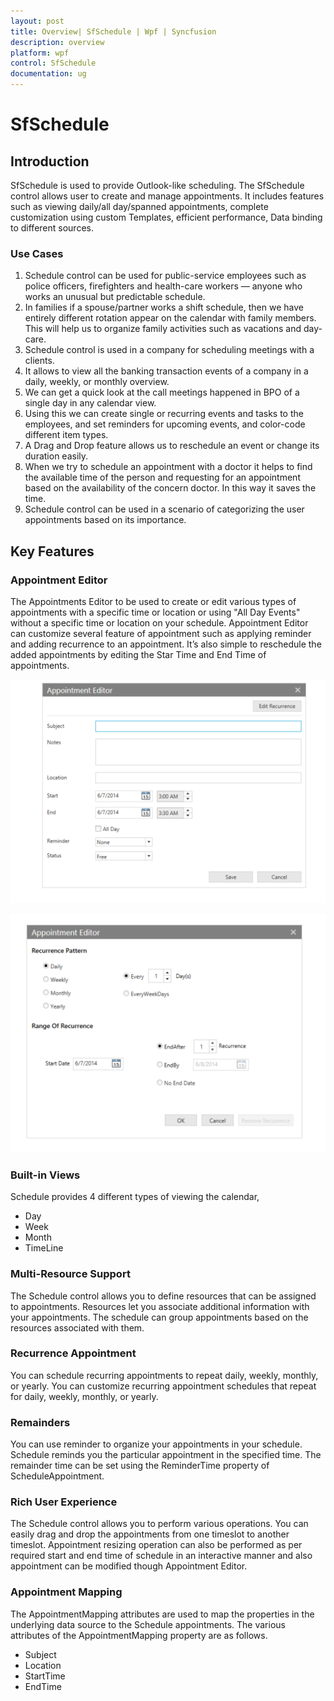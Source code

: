 ```yaml
---
layout: post
title: Overview| SfSchedule | Wpf | Syncfusion
description: overview
platform: wpf
control: SfSchedule
documentation: ug
---
```


# SfSchedule

## Introduction

SfSchedule is used to provide Outlook-like scheduling. The SfSchedule control allows user to create and manage appointments. It includes features such as viewing daily/all day/spanned appointments, complete customization using custom Templates, efficient performance, Data binding to different sources.



### Use Cases

1. Schedule control can be used for public-service employees such as police officers, firefighters and health-care workers — anyone who works an unusual but predictable schedule.
2. In families if a spouse/partner works a shift schedule, then we have entirely different rotation appear on the calendar with family members. This will help us to organize family activities such as vacations and day-care.
3. Schedule control is used in a company for scheduling meetings with a clients.
4. It allows to view all the banking transaction events of a company in a daily, weekly, or monthly overview.
5. We can get a quick look at the call meetings happened in BPO of a single day in any calendar view.
6. Using this we can create single or recurring events and tasks to the employees, and set reminders for upcoming events, and color-code different item types.
7. A Drag and Drop feature allows us to reschedule an event or change its duration easily.
8. When we try to schedule an appointment with a doctor it helps to find the available time of the person and requesting for an appointment based on the availability of the concern doctor. In this way it saves the time.
9. Schedule control can be used in a scenario of categorizing the user appointments based on its importance. 



## Key Features

### Appointment Editor

The Appointments Editor to be used to create or edit various types of appointments with a specific time or location or using "All Day Events" without a specific time or location on your schedule. Appointment Editor can customize several feature of appointment such as applying reminder and adding recurrence to an appointment. It’s also simple to reschedule the added appointments by editing the Star Time and End Time of appointments.

![](Overview_images/Overview_img1.png)





![](Overview_images/Overview_img2.png)





### Built-in Views

Schedule provides 4 different types of viewing the calendar, 

* Day
* Week 
* Month
* TimeLine



### Multi-Resource Support

The Schedule control allows you to define resources that can be assigned to appointments. Resources let you associate additional information with your appointments. The schedule can group appointments based on the resources associated with them.

### Recurrence Appointment

You can schedule recurring appointments to repeat daily, weekly, monthly, or yearly. You can customize recurring appointment schedules that repeat for daily, weekly, monthly, or yearly.

### Remainders

You can use reminder to organize your appointments in your schedule. Schedule reminds you the particular appointment in the specified time. The remainder time can be set using the ReminderTime property of ScheduleAppointment.

### Rich User Experience

The Schedule control allows you to perform various operations. You can easily drag and drop the appointments from one timeslot to another timeslot. Appointment resizing operation can also be performed as per required start and end time of schedule in an interactive manner and also appointment can be modified though Appointment Editor.

### Appointment Mapping

The AppointmentMapping attributes are used to map the properties in the underlying data source to the Schedule appointments. The various attributes of the AppointmentMapping property are as follows.  

* Subject
* Location 
* StartTime 
* EndTime



